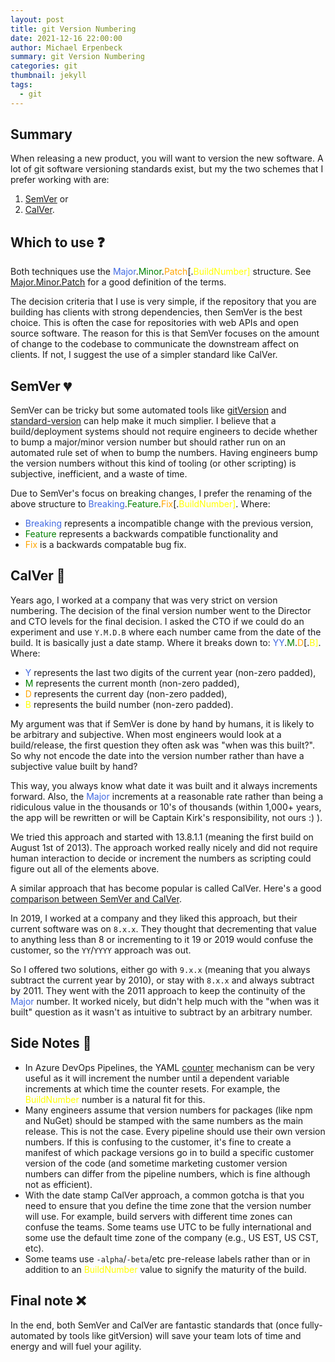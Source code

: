 ```yaml
---
layout: post
title: git Version Numbering
date: 2021-12-16 22:00:00
author: Michael Erpenbeck
summary: git Version Numbering
categories: git
thumbnail: jekyll
tags:
  - git
---
```


## Summary

When releasing a new product, you will want to version the new software. A lot of git software versioning standards exist, but my the two schemes that I prefer working with are:

1. [SemVer](https://semver.org/) or
2. [CalVer](https://calver.org/).

## Which to use ❓

Both techniques use the <span style="color:royalblue">Major</span>.<span style="color:green">Minor</span>.<span style="color:orange">Patch</span>[.<span style="color:yellow">BuildNumber]</span> structure. See [Major.Minor.Patch](https://medium.com/fiverr-engineering/major-minor-patch-a5298e2e1798) for a good definition of the terms.

The decision criteria that I use is very simple, if the repository that you are building has clients with strong dependencies, then SemVer is the best choice. This is often the case for repositories with web APIs and open source software. The reason for this is that SemVer focuses on the amount of change to the codebase to communicate the downstream affect on clients. If not, I suggest the use of a simpler standard like CalVer.

## SemVer 💔

SemVer can be tricky but some automated tools like [gitVersion](https://github.com/GitTools/GitVersion) and [standard-version](https://github.com/conventional-changelog/standard-version) can help make it much simplier. I believe that a build/deployment systems should not require engineers to decide whether to bump a major/minor version number but should rather run on an automated rule set of when to bump the numbers. Having engineers bump the version numbers without this kind of tooling (or other scripting) is subjective, inefficient, and a waste of time.

Due to SemVer's focus on breaking changes, I prefer the renaming of the above structure to <span style="color:royalblue">Breaking</span>.<span style="color:green">Feature</span>.<span style="color:orange">Fix</span>[.<span style="color:yellow">BuildNumber]</span>. Where:

- <span style="color:royalblue">Breaking</span> represents a incompatible change with the previous version,
- <span style="color:green">Feature</span> represents a backwards compatible functionality and
- <span style="color:orange">Fix</span> is a backwards compatable bug fix.

## CalVer 📆

Years ago, I worked at a company that was very strict on version numbering. The decision of the final version number went to the Director and CTO levels for the final decision. I asked the CTO if we could do an experiment and use `Y.M.D.B` where each number came from the date of the build. It is basically just a date stamp. Where it breaks down to: <span style="color:royalblue">YY</span>.<span style="color:green">M</span>.<span style="color:orange">D</span>[.<span style="color:yellow">B]</span>. Where:

- <span style="color:royalblue">Y</span> represents the last two digits of the current year (non-zero padded),
- <span style="color:green">M</span> represents the current month (non-zero padded),
- <span style="color:orange">D</span> represents the current day (non-zero padded),
- <span style="color:yellow">B</span> represents the build number (non-zero padded).

My argument was that if SemVer is done by hand by humans, it is likely to be arbitrary and subjective. When most engineers would look at a build/release, the first question they often ask was "when was this built?". So why not encode the date into the version number rather than have a subjective value built by hand?

This way, you always know what date it was built and it always increments forward. Also, the <span style="color:royalblue">Major</span> increments at a reasonable rate rather than being a ridiculous value in the thousands or 10's of thousands (within 1,000+ years, the app will be rewritten or will be Captain Kirk's responsibility, not ours :) ).

We tried this approach and started with 13.8.1.1 (meaning the first build on August 1st of 2013). The approach worked really nicely and did not require human interaction to decide or increment the numbers as scripting could figure out all of the elements above.

A similar approach that has become popular is called CalVer. Here's a good [comparison between SemVer and CalVer](https://mikestaszel.com/2021/04/03/semver-vs-calver-and-why-i-use-both/).

In 2019, I worked at a company and they liked this approach, but their current software was on `8.x.x`. They thought that decrementing that value to anything less than 8 or incrementing to it 19 or 2019 would confuse the customer, so the `YY`/`YYYY` approach was out.

So I offered two solutions, either go with `9.x.x` (meaning that you always subtract the current year by 2010), or stay with `8.x.x` and always subtract by 2011. They went with the 2011 approach to keep the continuity of the <span style="color:royalblue">Major</span> number. It worked nicely, but didn't help much with the "when was it built" question as it wasn't as intuitive to subtract by an arbitrary number.

## Side Notes 📝

- In Azure DevOps Pipelines, the YAML [counter](https://docs.microsoft.com/en-us/azure/devops/pipelines/process/expressions?view=azure-devops#counter) mechanism can be very useful as it will increment the number until a dependent variable increments at which time the counter resets. For example, the <span style="color:yellow">BuildNumber</span> number is a natural fit for this.
- Many engineers assume that version numbers for packages (like npm and NuGet) should be stamped with the same numbers as the main release. This is not the case. Every pipeline should use their own version numbers. If this is confusing to the customer, it's fine to create a manifest of which package versions go in to build a specific customer version of the code (and sometime marketing customer version numbers can differ from the pipeline numbers, which is fine although not as efficient).
- With the date stamp CalVer approach, a common gotcha is that you need to ensure that you define the time zone that the version number will use. For example, build servers with different time zones can confuse the teams. Some teams use UTC to be fully international and some use the default time zone of the company (e.g., US EST, US CST, etc).
- Some teams use `-alpha`/`-beta`/etc pre-release labels rather than or in addition to an <span style="color:yellow">BuildNumber</span> value to signify the maturity of the build.

## Final note ❌

In the end, both SemVer and CalVer are fantastic standards that (once fully-automated by tools like gitVersion) will save your team lots of time and energy and will fuel your agility.

